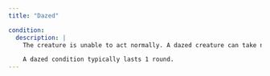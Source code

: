 ```yaml
---
title: "Dazed"

condition:
  description: |
    The creature is unable to act normally. A dazed creature can take no actions, but has no penalty to AC.

    A dazed condition typically lasts 1 round.
---
```

